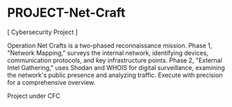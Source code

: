 # PROJECT-Net-Craft
[ Cybersecurity Project ] 

Operation Net Crafts is a two-phased reconnaissance mission.
Phase 1, "Network Mapping," surveys the internal network, identifying devices, communication protocols, and key infrastructure points.
Phase 2, "External Intel Gathering," uses Shodan and WHOIS for digital surveillance, examining the network's public presence and analyzing traffic. Execute with precision for a comprehensive overview.

Project under CFC

